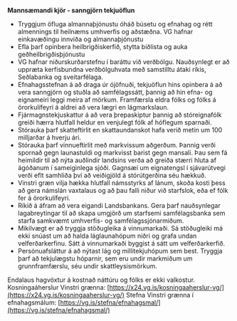 **Mannsæmandi kjör - sanngjörn tekjuöflun**
- Tryggjum öfluga almannaþjónustu óháð búsetu og efnahag og rétt almennings til heilnæms umhverfis og aðstæðna. VG hafnar einkavæðingu innviða og almannaþjónustu
- Efla þarf opinbera heilbrigðiskerfið, stytta biðlista og auka geðheilbrigðisþjónustu
- VG hafnar niðurskurðarstefnu í baráttu við verðbólgu. Nauðsynlegt er að uppræta kerfisbundna verðbólguhvata með samstilltu átaki ríkis, Seðlabanka og sveitarfélaga.
- Efnahagsstefnan á að draga úr ójöfnuði, tekjuöflun hins opinbera á að vera sanngjörn og stuðla að samfélagssátt, þannig að hin efna- og eignameiri leggi meira af mörkum. Framfærsla eldra fólks og fólks á örorkulífeyri á aldrei að vera lægri en lágmarkslaun.
- Fjármagnstekjuskattur á að vera þrepaskiptur þannig að stóreignafólk greiði hærra hlutfall heldur en venjulegt fólk af hóflegum sparnaði. 
- Stórauka þarf skatteftirlit en skattaundanskot hafa verið metin um 100 milljarðar á hverju ári. 
- Stórauka þarf vinnueftirlit með markvissum aðgerðum. Þannig verði spornað gegn launastuldi og markvisst barist gegn mansali. Þau sem fá heimildir til að nýta auðlindir landsins verða að greiða stærri hluta af ágóðanum í sameiginlega sjóði. Gagnsæi um eignatengsl í sjávarútvegi verði eflt samhliða því að veiðigjöld á stórútgerðina séu hækkuð.
- Vinstri græn vilja hækka hlutfall námsstyrks af lánum, skoða kosti þess að gera námslán vaxtalaus og að þau falli niður við starfslok, eða ef fólk fer á örorkulífeyri.
- Ríkið á áfram að vera eigandi Landsbankans. Gera þarf nauðsynlegar lagabreytingar til að skapa umgjörð um starfsemi samfélagsbanka sem starfa samkvæmt umhverfis- og samfélagssjónarmiðum.
- Mikilvægt er að tryggja stöðugleika á vinnumarkaði. Sá stöðugleiki má ekki snúast um að halda láglaunahópum niðri og grafa undan velferðarkerfinu. Sátt á vinnumarkaði byggist á sátt um velferðarkerfið.
- Persónuafsláttur á að nýtast lág og millitekjuhópum sem best. Tryggja þarf að tekjulægstu hóparnir, sem eru undir markmiðum um grunnframfærslu, séu undir skattleysismörkum.

Endalaus hagvöxtur á kostnað náttúru og fólks er ekki valkostur.
Kosningaáherslur Vinstri grænna: [https://x24.vg.is/kosningaaherslur-vg/](https://x24.vg.is/kosningaaherslur-vg/)
Stefna Vinstri grænna í efnahagsmálum: [https://vg.is/stefna/efnahagsmal/](https://vg.is/stefna/efnahagsmal/)
